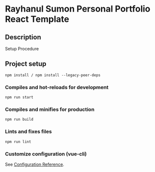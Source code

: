 # Rayhanul Sumon Personal Portfolio React Template

## Description

Setup Procedure 
 
## Project setup

```
npm install / npm install --legacy-peer-deps 
``` 

### Compiles and hot-reloads for development

```
npm run start 
```

### Compiles and minifies for production

```
npm run build   
```  
 
### Lints and fixes files 

```
npm run lint
```

### Customize configuration (vue-cli)

See [Configuration Reference](https://cli.vuejs.org/config/).
